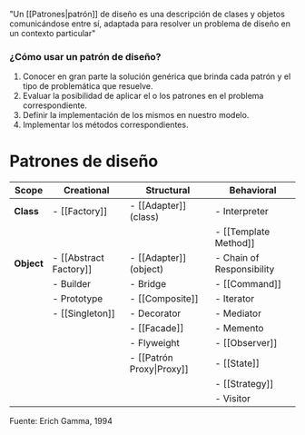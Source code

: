 "Un [[Patrones|patrón]] de diseño es una descripción de clases y objetos comunicándose entre sí, adaptada para resolver un problema de diseño en un contexto particular" 

### ¿Cómo usar un patrón de diseño?
1. Conocer en gran parte la solución genérica que brinda cada patrón y el tipo de problemática que resuelve.
2. Evaluar la posibilidad de aplicar el o los patrones en el problema correspondiente.
3. Definir la implementación de los mismos en nuestro modelo.
4. Implementar los métodos correspondientes.

# Patrones de diseño
| Scope      | Creational             | Structural             | Behavioral                |
| ---------- | ---------------------- | ---------------------- | ------------------------- |
| **Class**  | - [[Factory]]          | - [[Adapter]] (class)  | - Interpreter             |
|            |                        |                        | - [[Template Method]]     |
| **Object** | - [[Abstract Factory]] | - [[Adapter]] (object) | - Chain of Responsibility |
|            | - Builder              | - Bridge               | - [[Command]]             |
|            | - Prototype            | - [[Composite]]        | - Iterator                |
|            | - [[Singleton]]        | - Decorator            | - Mediator                |
|            |                        | - [[Facade]]           | - Memento                 |
|            |                        | - Flyweight            | - [[Observer]]            |
|            |                        | - [[Patrón Proxy\|Proxy]] | - [[State]]               |
|            |                        |                        | - [[Strategy]]            |
|            |                        |                        | - Visitor                 |

Fuente: Erich Gamma, 1994

